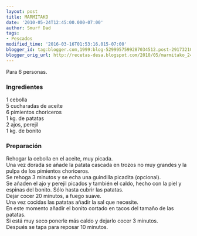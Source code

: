 ```yaml
---
layout: post
title: MARMITAKO
date: '2010-05-24T12:45:00.000-07:00'
author: Smurf Dad
tags:
- Pescados
modified_time: '2016-03-16T01:53:16.015-07:00'
blogger_id: tag:blogger.com,1999:blog-5299957599287034512.post-291732103301868171
blogger_orig_url: http://recetas-desa.blogspot.com/2010/05/marmitako_24.html
---
```


Para 6 personas.<br><h3>Ingredientes</h3><p>1 cebolla<br/>5 cucharadas de aceite<br/>6 pimientos choriceros<br/>1 kg. de patatas<br/>2 ajos, perejil<br/>1 kg. de bonito</p><h3>Preparaci&oacute;n</h3><p>Rehogar la cebolla en el aceite, muy picada.<br/>Una vez dorada se a&ntilde;ade la patata cascada en trozos no muy grandes y la pulpa de los pimientos choriceros.<br/>Se rehoga 3 minutos y se echa una guindilla picadita (opcional).<br/>Se a&ntilde;aden el ajo y perejil picados y tambi&eacute;n el caldo, hecho con la piel y espinas del bonito. S&oacute;lo hasta cubrir las patatas.<br/>Dejar cocer 20 minutos, a fuego suave.<br/>Una vez cocidas las patatas a&ntilde;adir la sal que necesite.<br/>En este momento a&ntilde;adir el bonito cortado en tacos del tama&ntilde;o de las patatas.<br/>Si est&aacute; muy seco ponerle m&aacute;s caldo y dejarlo cocer 3 minutos.<br/>Despu&eacute;s se tapa para reposar 10 minutos.</p>